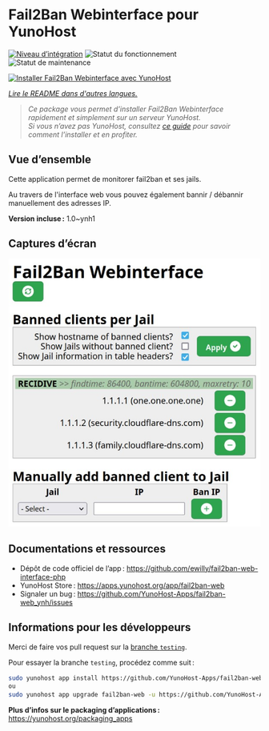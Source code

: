 <!--
Nota bene : ce README est automatiquement généré par <https://github.com/YunoHost/apps/tree/master/tools/readme_generator>
Il NE doit PAS être modifié à la main.
-->

# Fail2Ban Webinterface pour YunoHost

[![Niveau d’intégration](https://dash.yunohost.org/integration/fail2ban-web.svg)](https://ci-apps.yunohost.org/ci/apps/fail2ban-web/) ![Statut du fonctionnement](https://ci-apps.yunohost.org/ci/badges/fail2ban-web.status.svg) ![Statut de maintenance](https://ci-apps.yunohost.org/ci/badges/fail2ban-web.maintain.svg)

[![Installer Fail2Ban Webinterface avec YunoHost](https://install-app.yunohost.org/install-with-yunohost.svg)](https://install-app.yunohost.org/?app=fail2ban-web)

*[Lire le README dans d'autres langues.](./ALL_README.md)*

> *Ce package vous permet d’installer Fail2Ban Webinterface rapidement et simplement sur un serveur YunoHost.*  
> *Si vous n’avez pas YunoHost, consultez [ce guide](https://yunohost.org/install) pour savoir comment l’installer et en profiter.*

## Vue d’ensemble

Cette application permet de monitorer fail2ban et ses jails.

Au travers de l'interface web vous pouvez également bannir / débannir manuellement des adresses IP.


**Version incluse :** 1.0~ynh1

## Captures d’écran

![Capture d’écran de Fail2Ban Webinterface](./doc/screenshots/screenshot.jpg)

## Documentations et ressources

- Dépôt de code officiel de l’app : <https://github.com/ewilly/fail2ban-web-interface-php>
- YunoHost Store : <https://apps.yunohost.org/app/fail2ban-web>
- Signaler un bug : <https://github.com/YunoHost-Apps/fail2ban-web_ynh/issues>

## Informations pour les développeurs

Merci de faire vos pull request sur la [branche `testing`](https://github.com/YunoHost-Apps/fail2ban-web_ynh/tree/testing).

Pour essayer la branche `testing`, procédez comme suit :

```bash
sudo yunohost app install https://github.com/YunoHost-Apps/fail2ban-web_ynh/tree/testing --debug
ou
sudo yunohost app upgrade fail2ban-web -u https://github.com/YunoHost-Apps/fail2ban-web_ynh/tree/testing --debug
```

**Plus d’infos sur le packaging d’applications :** <https://yunohost.org/packaging_apps>
